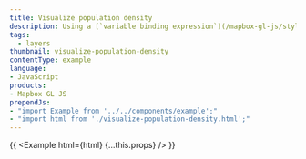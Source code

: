 ```yaml
---
title: Visualize population density
description: Using a [`variable binding expression`](/mapbox-gl-js/style-spec#expressions-variable-binding) to calculate and display population density.
tags:
  - layers
thumbnail: visualize-population-density
contentType: example
language:
- JavaScript
products:
- Mapbox GL JS
prependJs:
- "import Example from '../../components/example';"
- "import html from './visualize-population-density.html';"
---
```


{{ <Example html={html} {...this.props} /> }}
